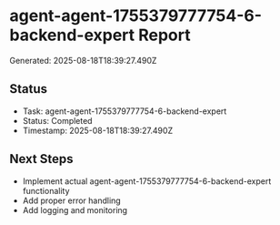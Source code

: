 # agent-agent-1755379777754-6-backend-expert Report

Generated: 2025-08-18T18:39:27.490Z

## Status
- Task: agent-agent-1755379777754-6-backend-expert
- Status: Completed
- Timestamp: 2025-08-18T18:39:27.490Z

## Next Steps
- Implement actual agent-agent-1755379777754-6-backend-expert functionality
- Add proper error handling
- Add logging and monitoring
